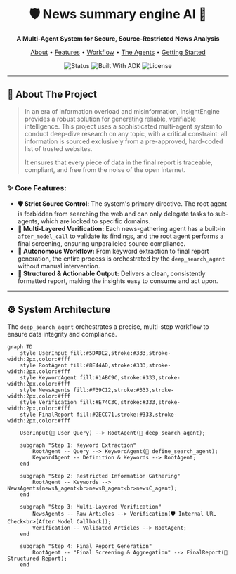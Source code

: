 <div align="center">

# 🛡️ News summary engine AI 🔎

**A Multi-Agent System for Secure, Source-Restricted News Analysis**

</div>

<p align="center">
  <a href="#-about-the-project">About</a> •
  <a href="#-core-features">Features</a> •
  <a href="#-system-architecture">Workflow</a> •
  <a href="#-the-agent-team">The Agents</a> •
  <a href="#-getting-started">Getting Started</a>
</p>

<p align="center">
    <img src="https://img.shields.io/badge/status-active-success" alt="Status">
    <img src="https://img.shields.io/badge/built%20with-ADK%20&%20Agents-blueviolet" alt="Built With ADK">
    <img src="https://img.shields.io/badge/license-MIT-brightgreen" alt="License">
</p>

---

## 🎯 About The Project

> In an era of information overload and misinformation, InsightEngine provides a robust solution for generating reliable, verifiable intelligence. This project uses a sophisticated multi-agent system to conduct deep-dive research on any topic, with a critical constraint: all information is sourced exclusively from a pre-approved, hard-coded list of trusted websites.
>
> It ensures that every piece of data in the final report is traceable, compliant, and free from the noise of the open internet.

### ✨ Core Features:

-   **🛡️ Strict Source Control:** The system's primary directive. The root agent is forbidden from searching the web and can only delegate tasks to sub-agents, which are locked to specific domains.
-   **🔎 Multi-Layered Verification:** Each news-gathering agent has a built-in `after_model_call` to validate its findings, and the root agent performs a final screening, ensuring unparalleled source compliance.
-   **🤖 Autonomous Workflow:** From keyword extraction to final report generation, the entire process is orchestrated by the `deep_search_agent` without manual intervention.
-   **📄 Structured & Actionable Output:** Delivers a clean, consistently formatted report, making the insights easy to consume and act upon.

---

## ⚙️ System Architecture
<a name="-system-architecture"></a>

The `deep_search_agent` orchestrates a precise, multi-step workflow to ensure data integrity and compliance.

```mermaid
graph TD
    style UserInput fill:#5DADE2,stroke:#333,stroke-width:2px,color:#fff
    style RootAgent fill:#8E44AD,stroke:#333,stroke-width:2px,color:#fff
    style KeywordAgent fill:#1ABC9C,stroke:#333,stroke-width:2px,color:#fff
    style NewsAgents fill:#F39C12,stroke:#333,stroke-width:2px,color:#fff
    style Verification fill:#E74C3C,stroke:#333,stroke-width:2px,color:#fff
    style FinalReport fill:#2ECC71,stroke:#333,stroke-width:2px,color:#fff

    UserInput(👤 User Query) --> RootAgent(🤖 deep_search_agent);

    subgraph "Step 1: Keyword Extraction"
        RootAgent -- Query --> KeywordAgent(🔎 define_search_agent);
        KeywordAgent -- Definition & Keywords --> RootAgent;
    end

    subgraph "Step 2: Restricted Information Gathering"
        RootAgent -- Keywords --> NewsAgents(newsA_agent<br>newsB_agent<br>newsC_agent);
    end

    subgraph "Step 3: Multi-Layered Verification"
        NewsAgents -- Raw Articles --> Verification(🛡️ Internal URL Check<br>[After Model Callback]);
        Verification -- Validated Articles --> RootAgent;
    end
    
    subgraph "Step 4: Final Report Generation"
        RootAgent -- "Final Screening & Aggregation" --> FinalReport(📄 Structured Report);
    end



